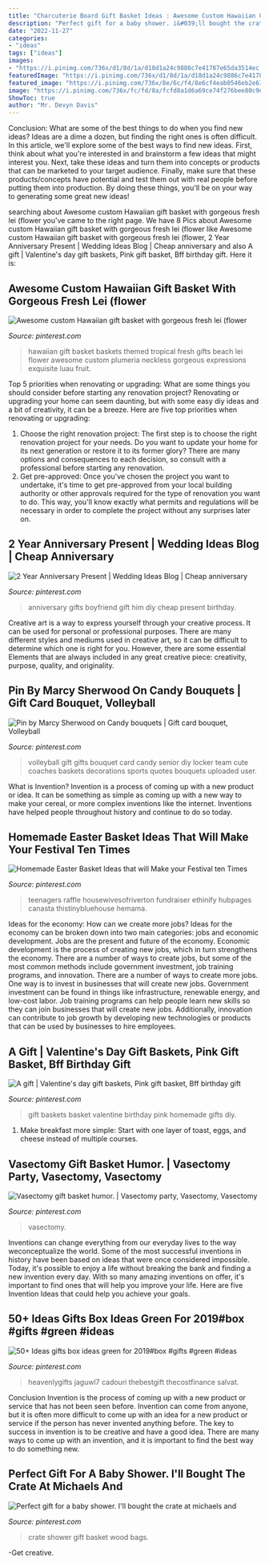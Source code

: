 ```yaml
---
title: "Charcuterie Board Gift Basket Ideas : Awesome Custom Hawaiian Gift Basket With Gorgeous Fresh Lei (flower"
description: "Perfect gift for a baby shower. i&#039;ll bought the crate at michaels and"
date: "2022-11-27"
categories:
- "ideas"
tags: ["ideas"]
images:
- "https://i.pinimg.com/736x/d1/8d/1a/d18d1a24c9886c7e41787e65da3514ec.jpg"
featuredImage: "https://i.pinimg.com/736x/d1/8d/1a/d18d1a24c9886c7e41787e65da3514ec.jpg"
featured_image: "https://i.pinimg.com/736x/8e/6c/f4/8e6cf4eab0546eb2e63ba4c463241236.jpg"
image: "https://i.pinimg.com/736x/fc/fd/8a/fcfd8a1d6a69ce74f276bee80c9e173c.jpg"
ShowToc: true
author: "Mr. Devyn Davis"
---
```



Conclusion: What are some of the best things to do when you find new ideas?
Ideas are a dime a dozen, but finding the right ones is often difficult. In this article, we'll explore some of the best ways to find new ideas. First, think about what you're interested in and brainstorm a few ideas that might interest you. Next, take these ideas and turn them into concepts or products that can be marketed to your target audience. Finally, make sure that these products/concepts have potential and test them out with real people before putting them into production. By doing these things, you'll be on your way to generating some great new ideas!

	

		
searching about Awesome custom Hawaiian gift basket with gorgeous fresh lei (flower you've came to the right page. We have 8 Pics about Awesome custom Hawaiian gift basket with gorgeous fresh lei (flower like Awesome custom Hawaiian gift basket with gorgeous fresh lei (flower, 2 Year Anniversary Present | Wedding Ideas Blog | Cheap anniversary and also A gift | Valentine&#039;s day gift baskets, Pink gift basket, Bff birthday gift. Here it is:
		
    
## Awesome Custom Hawaiian Gift Basket With Gorgeous Fresh Lei (flower

<img loading=lazy src="https://i.pinimg.com/originals/14/c0/58/14c058e0390ae6ba5479b1ff2e4c74d5.jpg" onerror="this.onerror=null;this.src='https://tse1.mm.bing.net/th?id=OIP.TKwcR__PthZAi6XsMTDd2gHaJ4&amp;pid=15.1';" alt="Awesome custom Hawaiian gift basket with gorgeous fresh lei (flower">

_Source: pinterest.com_

>hawaiian gift basket baskets themed tropical fresh gifts beach lei flower awesome custom plumeria neckless gorgeous expressions exquisite luau fruit. 

	

Top 5 priorities when renovating or upgrading: What are some things you should consider before starting any renovation project?
Renovating or upgrading your home can seem daunting, but with some easy diy ideas and a bit of creativity, it can be a breeze. Here are five top priorities when renovating or upgrading: 
1. Choose the right renovation project: The first step is to choose the right renovation project for your needs. Do you want to update your home for its next generation or restore it to its former glory? There are many options and consequences to each decision, so consult with a professional before starting any renovation. 
2. Get pre-approved: Once you've chosen the project you want to undertake, it's time to get pre-approved from your local building authority or other approvals required for the type of renovation you want to do. This way, you'll know exactly what permits and regulations will be necessary in order to complete the project without any surprises later on.

    
## 2 Year Anniversary Present | Wedding Ideas Blog | Cheap Anniversary

<img loading=lazy src="https://i.pinimg.com/736x/62/80/d4/6280d4eb55716c6c4360783f06cc0c72---year-anniversary-wedding-anniversary-gifts.jpg" onerror="this.onerror=null;this.src='https://tse3.mm.bing.net/th?id=OIP.W9Uvo26BkLS83_D8HXNn-QHaJ3&amp;pid=15.1';" alt="2 Year Anniversary Present | Wedding Ideas Blog | Cheap anniversary">

_Source: pinterest.com_

>anniversary gifts boyfriend gift him diy cheap present birthday. 

	

Creative art is a way to express yourself through your creative process. It can be used for personal or professional purposes. There are many different styles and mediums used in creative art, so it can be difficult to determine which one is right for you. However, there are some essential Elements that are always included in any great creative piece: creativity, purpose, quality, and originality.

    
## Pin By Marcy Sherwood On Candy Bouquets | Gift Card Bouquet, Volleyball

<img loading=lazy src="https://i.pinimg.com/736x/8e/6b/20/8e6b2060c12b8d6977e275da49e7d98f--volleyball-party-volleyball-senior-gifts.jpg" onerror="this.onerror=null;this.src='https://tse3.mm.bing.net/th?id=OIP.ZmmBQWKyPmZsabqUr4ALYQHaJ6&amp;pid=15.1';" alt="Pin by Marcy Sherwood on Candy bouquets | Gift card bouquet, Volleyball">

_Source: pinterest.com_

>volleyball gift gifts bouquet card candy senior diy locker team cute coaches baskets decorations sports quotes bouquets uploaded user. 

	

What is Invention?
Invention is a process of coming up with a new product or idea. It can be something as simple as coming up with a new way to make your cereal, or more complex inventions like the internet. Inventions have helped people throughout history and continue to do so today.

    
## Homemade Easter Basket Ideas That Will Make Your Festival Ten Times

<img loading=lazy src="https://i.pinimg.com/736x/d1/8d/1a/d18d1a24c9886c7e41787e65da3514ec.jpg" onerror="this.onerror=null;this.src='https://tse1.mm.bing.net/th?id=OIP.9tCMkwJvAiBItk0lKd87mAHaJ6&amp;pid=15.1';" alt="Homemade Easter Basket Ideas that will Make your Festival ten Times">

_Source: pinterest.com_

>teenagers raffle housewivesofriverton fundraiser ethinify hubpages canasta thistinybluehouse hemama. 

	

Ideas for the economy: How can we create more jobs?
Ideas for the economy can be broken down into two main categories: jobs and economic development. Jobs are the present and future of the economy. Economic development is the process of creating new jobs, which in turn strengthens the economy. There are a number of ways to create jobs, but some of the most common methods include government investment, job training programs, and innovation.
There are a number of ways to create more jobs. One way is to invest in businesses that will create new jobs. Government investment can be found in things like infrastructure, renewable energy, and low-cost labor. Job training programs can help people learn new skills so they can join businesses that will create new jobs. Additionally, innovation can contribute to job growth by developing new technologies or products that can be used by businesses to hire employees.

    
## A Gift | Valentine&#039;s Day Gift Baskets, Pink Gift Basket, Bff Birthday Gift

<img loading=lazy src="https://i.pinimg.com/originals/a6/d5/d1/a6d5d1d4e513c30a36215bc4d4e3192a.jpg" onerror="this.onerror=null;this.src='https://tse1.mm.bing.net/th?id=OIP.Mj9JGaXNMqXzCBaURaDPMwHaJ4&amp;pid=15.1';" alt="A gift | Valentine&#039;s day gift baskets, Pink gift basket, Bff birthday gift">

_Source: pinterest.com_

>gift baskets basket valentine birthday pink homemade gifts diy. 

	

1. Make breakfast more simple: Start with one layer of toast, eggs, and cheese instead of multiple courses. 

    
## Vasectomy Gift Basket Humor. | Vasectomy Party, Vasectomy, Vasectomy

<img loading=lazy src="https://i.pinimg.com/736x/8e/6c/f4/8e6cf4eab0546eb2e63ba4c463241236.jpg" onerror="this.onerror=null;this.src='https://tse2.mm.bing.net/th?id=OIP.ETVsIEL_iEuAgvZ2G8bdKwHaJ3&amp;pid=15.1';" alt="Vasectomy gift basket humor. | Vasectomy party, Vasectomy, Vasectomy">

_Source: pinterest.com_

>vasectomy. 

	

Inventions can change everything from our everyday lives to the way weconceptualize the world. Some of the most successful inventions in history have been based on ideas that were once considered impossible. Today, it's possible to enjoy a life without breaking the bank and finding a new invention every day. With so many amazing inventions on offer, it's important to find ones that will help you improve your life. Here are five Invention Ideas that could help you achieve your goals.

    
## 50+ Ideas Gifts Box Ideas Green For 2019#box #gifts #green #ideas

<img loading=lazy src="https://i.pinimg.com/736x/fc/fd/8a/fcfd8a1d6a69ce74f276bee80c9e173c.jpg" onerror="this.onerror=null;this.src='https://tse1.mm.bing.net/th?id=OIP.CsA88YSGMoU25DlpYvvRAQAAAA&amp;pid=15.1';" alt="50+ Ideas gifts box ideas green for 2019#box #gifts #green #ideas">

_Source: pinterest.com_

>heavenlygifts jaguwl7 cadouri thebestgift thecostfinance salvat. 

	

Conclusion
Invention is the process of coming up with a new product or service that has not been seen before. Invention can come from anyone, but it is often more difficult to come up with an idea for a new product or service if the person has never invented anything before. The key to success in invention is to be creative and have a good idea. There are many ways to come up with an invention, and it is important to find the best way to do something new.

    
## Perfect Gift For A Baby Shower. I&#039;ll Bought The Crate At Michaels And

<img loading=lazy src="https://i.pinimg.com/736x/21/bb/68/21bb68ae4be5cf42936e7fef9cdc5262--crate-decor-wood-glue.jpg" onerror="this.onerror=null;this.src='https://tse1.mm.bing.net/th?id=OIP.zRxrNv44S3EClc_yzhJfnQHaHa&amp;pid=15.1';" alt="Perfect gift for a baby shower. I&#039;ll bought the crate at michaels and">

_Source: pinterest.com_

>crate shower gift basket wood bags. 

	

-Get creative.

